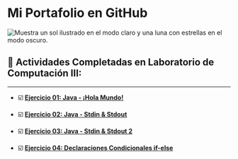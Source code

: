 # Mi Portafolio en GitHub

<picture>
  <source media="(prefers-color-scheme: dark)" srcset="https://i.pinimg.com/564x/74/ad/28/74ad281c6bf4fa367d6aa79021eefbdb.jpg">
  <source media="(prefers-color-scheme: light)" srcset="https://user-images.githubusercontent.com/25423296/163456779-a8556205-d0a5-45e2-ac17-42d089e3c3f8.png">
  <img alt="Muestra un sol ilustrado en el modo claro y una luna con estrellas en el modo oscuro." src="[URL-de-imagen-por-defecto]">
</picture>

## 📁 Actividades Completadas en Laboratorio de Computación III:

---
- ☑️ **[Ejercicio 01: Java - ¡Hola Mundo!](https://github.com/tuusuario/Ejercicio01)**  

- ☑️ **[Ejercicio 02: Java - Stdin & Stdout](https://github.com/tuusuario/Ejercicio02)**  

- ☑️ **[Ejercicio 03: Java - Stdin & Stdout 2](https://github.com/tuusuario/Ejercicio03)**  

- ☑️ **[Ejercicio 04: Declaraciones Condicionales if-else](https://github.com/tuusuario/Ejercicio04)**
